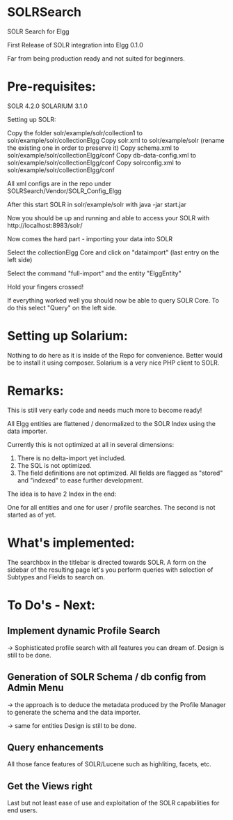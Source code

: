 SOLRSearch
==========

SOLR Search for Elgg

First Release of SOLR integration into Elgg 0.1.0

Far from being production ready and not suited for beginners.

Pre-requisites:
==============

SOLR 4.2.0
SOLARIUM 3.1.0

Setting up SOLR:

Copy the folder solr/example/solr/collection1 to solr/example/solr/collectionElgg
Copy solr.xml to solr/example/solr (rename the existing one in order to preserve it)
Copy schema.xml to solr/example/solr/collectionElgg/conf
Copy db-data-config.xml to solr/example/solr/collectionElgg/conf
Copy solrconfig.xml to solr/example/solr/collectionElgg/conf

All xml configs are in the repo under SOLRSearch/Vendor/SOLR_Config_Elgg

After this start SOLR in solr/example/solr with java -jar start.jar

Now you should be up and running and able to access your SOLR with http://localhost:8983/solr/

Now comes the hard part - importing your data into SOLR

Select the collectionElgg Core and click on "dataimport" (last entry on the left side)

Select the command "full-import" and the entity "ElggEntity"

Hold your fingers crossed!

If everything worked well you should now be able to query SOLR Core. To do this select "Query" on the left side.


Setting up Solarium:
====================

Nothing to do here as it is inside of the Repo for convenience. Better would be to install it using composer.
Solarium is a very nice PHP client to SOLR.


Remarks:
========

This is still very early code and needs much more to become ready!

All Elgg entities are flattened / denormalized to the SOLR Index using the data importer.

Currently this is not optimized at all in several dimensions:

1. There is no delta-import yet included.
2. The SQL is not optimized.
3. The field definitions are not optimized. All fields are flagged as "stored" and "indexed" to ease further development.

The idea is to have 2 Index in the end:

One for all entities and one for user / profile searches. The second is not started as of yet.

What's implemented:
===================

The searchbox in the titlebar is directed towards SOLR.
A form on the sidebar of the resulting page let's you perform queries with selection of Subtypes and Fields to search on.


To Do's - Next:
===============

Implement dynamic Profile Search 
---------------------------------------------

-> Sophisticated profile search with all features you can dream of.
Design is still to be done.


Generation of SOLR Schema / db config from Admin Menu
-----------------------------------------------------------------------------
-> the approach is to deduce the metadata produced by the Profile Manager to generate the schema and the data importer.

-> same for entities
Design is still to be done.

Query enhancements
----------------------------

All those fance features of SOLR/Lucene such as highliting, facets, etc.

Get the Views right
-------------------------

Last but not least ease of use and exploitation of the SOLR capabilities for end users.












